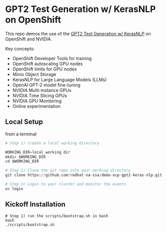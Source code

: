 # GPT2 Test Generation w/ KerasNLP on OpenShift

This repo demos the use of the [GPT2 Test Generation w/ KerasNLP](https://keras.io/examples/generative/gpt2_text_generation_with_kerasnlp/)
on OpenShift and NVIDIA.

Key concepts:
- OpenShift Developer Tools for training
- OpenShift autoscaling GPU nodes
- OpenShift limits for GPU nodes
- Minio Object Storage
- KerasNLP for Large Language Models (LLMs)
- OpenAI GPT-2 model fine-tuning
- NVIDIA Multi-instance GPUs
- NVIDIA Time Slicing GPUs
- NVIDIA GPU Monitoring
- Online experimentation

## Local Setup

from a terminal

```python
# Step 1) create a local working directory

WORKING_DIR=local_working_dir
mkdir $WORKING_DIR
cd $WORKING_DIR

# Step 2) Clone the git repo into your working directory
git clone https://github.com/redhat-na-ssa/demo-ocp-gpt2-keras-nlp.git

# Step 3) Login to your cluster and monitor the events
oc login
```

## Kickoff Installation
```
# Step 1) run the scripts/bootstrap.sh in bash
bash
./scripts/bootstrap.sh
```
